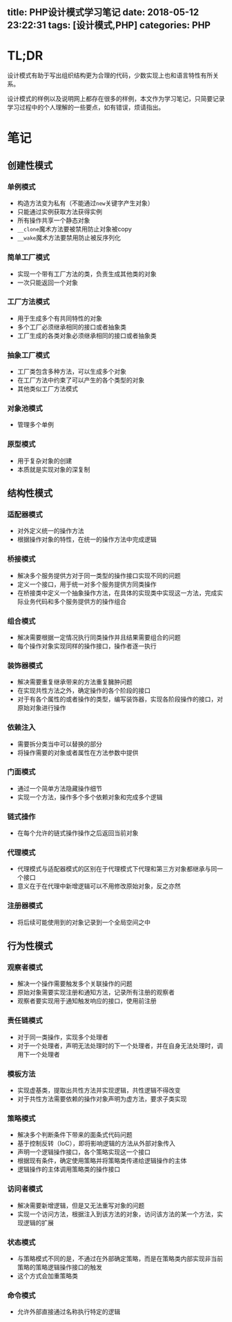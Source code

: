 title: PHP设计模式学习笔记
date: 2018-05-12 23:22:31
tags: [设计模式,PHP]
categories: PHP
---

# TL;DR

设计模式有助于写出组织结构更为合理的代码，少数实现上也和语言特性有所关系。

设计模式的样例以及说明网上都存在很多的样例，本文作为学习笔记，只简要记录学习过程中的个人理解的一些要点，如有错误，烦请指出。

<!-- notes-of-php-design-patterns -->
<!-- more -->

# 笔记

## 创建性模式

### 单例模式

+ 构造方法变为私有（不能通过`new`关键字产生对象）
+ 只能通过实例获取方法获得实例
+ 所有操作共享一个静态对象
+ `__clone`魔术方法要被禁用防止对象被copy
+ `__wake`魔术方法要禁用防止被反序列化

### 简单工厂模式

+ 实现一个带有工厂方法的类，负责生成其他类的对象
+ 一次只能返回一个对象

### 工厂方法模式

+ 用于生成多个有共同特性的对象
+ 多个工厂必须继承相同的接口或者抽象类
+ 工厂生成的各类对象必须继承相同的接口或者抽象类

### 抽象工厂模式

+ 工厂类包含多种方法，可以生成多个对象
+ 在工厂方法中约束了可以产生的各个类型的对象
+ 其他类似工厂方法模式

### 对象池模式

+ 管理多个单例

### 原型模式

+ 用于复杂对象的创建
+ 本质就是实现对象的深复制

## 结构性模式

### 适配器模式

+ 对外定义统一的操作方法
+ 根据操作对象的特性，在统一的操作方法中完成逻辑

### 桥接模式

+ 解决多个服务提供方对于同一类型的操作接口实现不同的问题
+ 定义一个接口，用于统一对多个服务提供方同类操作
+ 在桥接类中定义一个抽象操作方法，在具体的实现类中实现这一方法，完成实际业务代码和多个服务提供方的操作组合

### 组合模式

+ 解决需要根据一定情况执行同类操作并且结果需要组合的问题
+ 每个操作对象实现同样的操作接口，操作者逐一执行

### 装饰器模式

+ 解决需要重复继承带来的方法重复臃肿问题
+ 在实现共性方法之外，确定操作的各个阶段的接口
+ 对于有各个属性的或者操作的类型，编写装饰器，实现各阶段操作的接口，对原始对象进行操作

### 依赖注入

+ 需要拆分类当中可以替换的部分
+ 将操作需要的对象或者属性在方法参数中提供

### 门面模式

+ 通过一个简单方法隐藏操作细节
+ 实现一个方法，操作多个多个依赖对象和完成多个逻辑

### 链式操作

+ 在每个允许的链式操作操作之后返回当前对象

### 代理模式

+ 代理模式与适配器模式的区别在于代理模式下代理和第三方对象都继承与同一个接口
+ 意义在于在代理中新增逻辑可以不用修改原始对象，反之亦然

### 注册器模式

+ 将后续可能使用到的对象记录到一个全局空间之中

## 行为性模式

### 观察者模式

+ 解决一个操作需要触发多个关联操作的问题
+ 原始对象需要实现注册和通知方法，记录所有注册的观察者
+ 观察者要实现用于通知触发响应的接口，使用前注册

### 责任链模式

+ 对于同一类操作，实现多个处理者
+ 对于一个处理者，声明无法处理时的下一个处理者，并在自身无法处理时，调用下一个处理者

### 模板方法

+ 实现虚基类，提取出共性方法并实现逻辑，共性逻辑不得改变
+ 对于共性方法需要依赖的操作对象声明为虚方法，要求子类实现

### 策略模式

+ 解决多个判断条件下带来的面条式代码问题
+ 基于控制反转（IoC），即将影响逻辑的方法从外部对象传入
+ 声明一个逻辑操作接口，各个策略实现这一个接口
+ 根据现有条件，确定使用策略并将策略类传递给逻辑操作的主体
+ 逻辑操作的主体调用策略类的操作接口

### 访问者模式

+ 解决需要新增逻辑，但是又无法重写对象的问题
+ 实现一个访问方法，根据注入到该方法的对象，访问该方法的某一个方法，实现逻辑的扩展

### 状态模式

+ 与策略模式不同的是，不通过在外部确定策略，而是在策略类内部实现非当前策略的策略逻辑操作接口的触发
+ 这个方式会加重策略类

### 命令模式

+ 允许外部直接通过名称执行特定的逻辑

